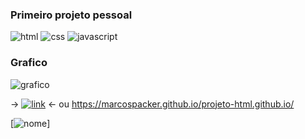 ### Primeiro projeto pessoal

![html](https://img.shields.io/badge/HTML-239120?style=for-the-badge&logo=html5&logoColor=white)
![css](https://img.shields.io/badge/CSS3-1572B6?style=for-the-badge&logo=css3&logoColor=white)
![javascript](https://img.shields.io/badge/JavaScript-F7DF1E?style=for-the-badge&logo=javascript&logoColor=black)
### Grafico 
![grafico](https://github-readme-stats.vercel.app/api/top-langs/?username=marcospacker&theme=blue-green)


→ [![link](https://img.shields.io/website-up-down-green-red/http/monip.org.svg)](https://marcospacker.github.io/projeto-html.github.io/) ← ou https://marcospacker.github.io/projeto-html.github.io/



[![nome](link)]
